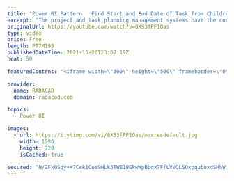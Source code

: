 ```yaml
---
title: "Power BI Pattern   Find Start and End Date of Task from Children"
excerpt: "The project and task planning management systems have the concept of each task starting and ending with a date. Tasks can be a child of other tasks, and the parent tasks should take the whole range that the child task’s date includes. You need to parse the parent-child hierarchy of tasks (which can be"
originalUrl: https://youtube.com/watch?v=8XS3fPF1Oas
type: video
price: Free
length: PT7M19S
publishedDateTime: 2021-10-26T23:07:19Z
heat: 50

featuredContent: "<iframe width=\"800\" height=\"500\" frameborder=\"0\" src=\"https://www.youtube.com/embed/8XS3fPF1Oas\" allow=\"accelerometer; autoplay; encrypted-media; gyroscope; picture-in-picture\" allowfullscreen></iframe>"

provider:
  name: RADACAD
  domain: radacad.com

topics:
  - Power BI

images:
  - url: https://i.ytimg.com/vi/8XS3fPF1Oas/maxresdefault.jpg
    width: 1280
    height: 720
    isCached: true

secured: "N/2Fk0Sqy++7Cek1Cos9HLk5TWE19EkwWpBbqx7FfLVVQLSQxpqubuxdSHhWiABxRdXRHtOLs5YCzC2Of55gzHcX4YeCspWjyb78FXpVKLdNbBw63wBEM7B6TSb2bw3CG6SGjXzBw6ctgvd3H0zdBceJfBTfxQN7gsaBAbcC3J/gIr1FDJphqFuaOu1IEpiuF68IGEwoVUKrzug3M+HWFbeILfRjt1lbDOKx+D7L2n6PgqMbLaJ6dmbMHrrK1RewK+nhivby42L0FfvWjIIiHwmF7OG7LyDhYGEYKiKLuQrtsEipb2wcm60CgcbT9aDkQ49JqaNa409P16M0FT0L1VPjDdd6h5MN0nKFG1I37eJ9GGYi8IUsGWacPhIq3yDqm8gIj0+M+RKKe9Ca7Ak0Jxc/s8daKJrfmxdiev8TVDo=;xb+i5SaMDGxxGhw9TaG7Dw=="
---
```


